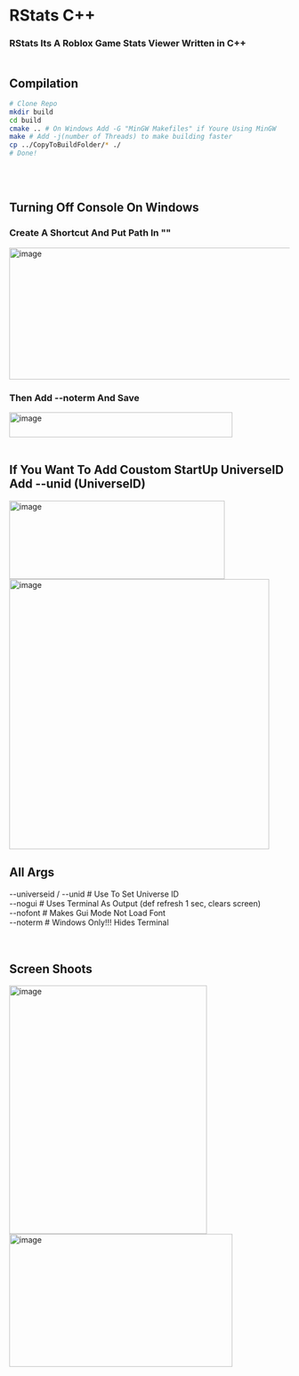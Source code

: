 # RStats C++
### RStats Its A Roblox Game Stats Viewer Written in C++ </br></br>
## Compilation
```bash
# Clone Repo
mkdir build
cd build
cmake .. # On Windows Add -G "MinGW Makefiles" if Youre Using MinGW
make # Add -j(number of Threads) to make building faster
cp ../CopyToBuildFolder/* ./
# Done!
```
</br></br>
## Turning Off Console On Windows
### Create A Shortcut And Put Path In ""
<img width="544" height="237" alt="image" src="https://github.com/user-attachments/assets/0f65d4e2-03c9-40ee-8863-7c56d13bb787" /> </br>
### Then Add --noterm And Save
<img width="401" height="45" alt="image" src="https://github.com/user-attachments/assets/64f08a75-ada7-408d-8fba-c84272e926eb" /></br></br>
## If You Want To Add Coustom StartUp UniverseID Add --unid (UniverseID)
<img width="387" height="141" alt="image" src="https://github.com/user-attachments/assets/66fcc2e6-30b7-4bbd-918a-59d4e574dbde" /></br>
<img width="467" height="486" alt="image" src="https://github.com/user-attachments/assets/500b5653-be8a-4f1e-b214-a901ef1c1566" /></br>
## All Args
--universeid / --unid # Use To Set Universe ID</br>
--nogui # Uses Terminal As Output (def refresh 1 sec, clears screen)</br>
--nofont # Makes Gui Mode Not Load Font</br>
--noterm # Windows Only!!! Hides Terminal</br>
</br></br>
## Screen Shoots
<img width="355" height="447" alt="image" src="https://github.com/user-attachments/assets/3a339967-8f70-4e47-85af-f5352f0572cc" /> </br>
<img width="401" height="239" alt="image" src="https://github.com/user-attachments/assets/024bd6e8-2d62-4a19-a765-1fe02fe4d6e3" />
